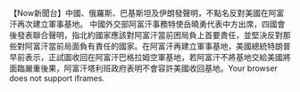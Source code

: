 【Now新聞台】中國、俄羅斯、巴基斯坦及伊朗發聲明，不點名反對美國在阿富汗再次建立軍事基地。 中國外交部阿富汗事務特使岳曉勇代表中方出席，四國會後發表聯合聲明，指北約國家應該對阿富汗當前困局負上首要責任，並堅決反對那些對阿富汗當前局面負有責任的國家。在阿富汗再建立軍事基地，美國總統特朗普早前表示，正試圖收回在阿富汗巴格拉姆空軍基地，若阿富汗不將基地交給美國將面臨嚴重後果，阿富汗塔利班政府表明不會容許美國收回基地。Your browser does not support iframes.